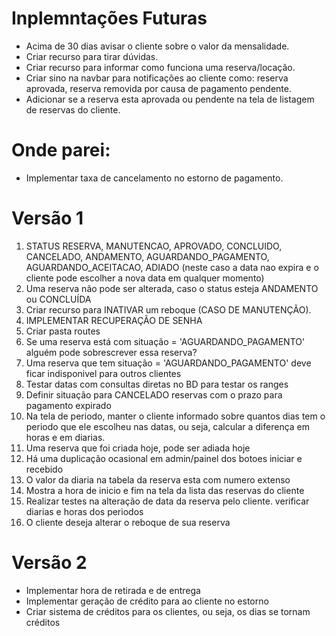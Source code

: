 # Inplemntações Futuras

* Acima de 30 dias avisar o cliente sobre o valor da mensalidade.
* Criar recurso para tirar dúvidas.
* Criar recurso para informar como funciona uma reserva/locação.
* Criar sino na navbar para notificações ao cliente como: reserva aprovada, reserva removida por causa
    de pagamento pendente.
* Adicionar  se a reserva esta aprovada ou pendente na tela de listagem de reservas do cliente.

# Onde parei:

* Implementar taxa de cancelamento no estorno de pagamento.

# Versão 1

1. STATUS RESERVA, MANUTENCAO, APROVADO, CONCLUIDO, CANCELADO, ANDAMENTO, AGUARDANDO_PAGAMENTO, AGUARDANDO_ACEITACAO, ADIADO (neste caso a data nao expira e o cliente pode escolher a nova data em qualquer momento)
5. Uma reserva não pode ser alterada, caso o status esteja ANDAMENTO ou CONCLUÍDA
3. Criar recurso para INATIVAR um reboque (CASO DE MANUTENÇÃO). 
4. IMPLEMENTAR RECUPERAÇÃO DE SENHA
8. Criar pasta routes
10. Se uma reserva está com situação = 'AGUARDANDO_PAGAMENTO' alguém pode sobrescrever essa reserva?
11. Uma reserva que tem situação = 'AGUARDANDO_PAGAMENTO' deve ficar indisponivel para outros clientes
14. Testar datas com consultas diretas no BD para testar os ranges
16. Definir situação para CANCELADO reservas com o prazo para pagamento expirado
19. Na tela de periodo, manter o cliente informado sobre quantos dias tem o periodo que ele escolheu nas datas, ou seja, calcular a diferença em 
horas e em diarias.
22. Uma reserva que foi criada hoje, pode ser adiada hoje
23. Há uma duplicação ocasional em admin/painel dos botoes iniciar e recebido
24. O valor da diaria na tabela da reserva esta com numero extenso
25. Mostra a hora de inicio e fim na tela da lista das reservas do cliente
26. Realizar testes na alteração de data da reserva pelo cliente. verificar diarias e horas dos periodos
27. O cliente deseja alterar o reboque de sua reserva


# Versão 2

* Implementar hora de retirada e de entrega
* Implementar geração de crédito para ao cliente no estorno
* Criar sistema de créditos para os clientes, ou seja, os dias se tornam créditos

